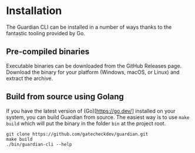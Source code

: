 # Installation

The Guardian CLI can be installed in a number of ways thanks to the fantastic tooling provided by Go.

## Pre-compiled binaries

Executable binaries can be downloaded from the GitHub Releases page. 
Download the binary for your platform (Windows, macOS, or Linux) and extract the archive. 

## Build from source using Golang

If you have the latest version of (Go)[https://go.dev/] installed on your system, you can build Guardian from source.
The easiest way is to use `make build` which will put the binary in the folder `bin` at the project root.

```shell
git clone https://github.com/gatecheckdev/guardian.git
make build
./bin/guardian-cli --help
```
